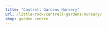 ```yaml
---
title: "Cantrell Gardens Nursery"
url: /little-rock/cantrell-gardens-nursery/
shop: garden centre
---
```

